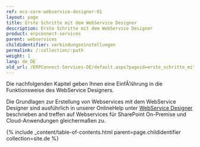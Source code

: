```yaml
---
ref: ecs-core-webservice-designer-01
layout: page
title: Erste Schritte mit dem WebService Designer
description: Erste Schritte mit dem WebService Designer
product: erpconnect-services
parent: webservices
childidentifier: verbindungseinstellungen
permalink: /:collection/:path
weight: 1
lang: de_DE
old_url: /ERPConnect-Services-DE/default.aspx?pageid=erste_schritte_mit_dem_webservicedesigner
---
```


Die nachfolgenden Kapitel geben Ihnen eine EinfĂ¼hrung in die Funktionsweise des WebService Designers.

Die Grundlagen zur Erstellung von Webservices mit dem WebService Designer sind ausführlich in unserer OnlineHelp unter [WebService Designer](../../ecs-de/webservice-designer) beschrieben and treffen auf Webservices für SharePoint On-Premise und Cloud-Anwendungen gleichermaßen zu.  

{% include _content/table-of-contents.html parent=page.childidentifier collection=site.de %}
